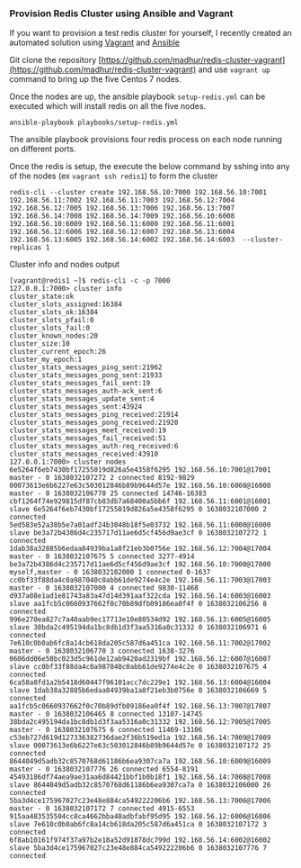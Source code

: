### Provision Redis Cluster using Ansible and Vagrant

If you want to provision a test redis cluster for yourself, I recently created an automated solution using [Vagrant](https://www.vagrantup.com/) and [Ansible](https://www.ansible.com/)

Git clone the repository [https://github.com/madhur/redis-cluster-vagrant](https://github.com/madhur/redis-cluster-vagrant) and use `vagrant up` command to bring up the five Centos 7 nodes.

Once the nodes are up, the ansible playbook `setup-redis.yml` can be executed which will install redis on all the five nodes.

```
ansible-playbook playbooks/setup-redis.yml
```

The ansible playbook provisions four redis process on each node running on different ports.

Once the redis is setup, the execute the below command by sshing into any of the nodes (ex `vagrant ssh redis1`) to form the cluster

```
redis-cli --cluster create 192.168.56.10:7000 192.168.56.10:7001 192.168.56.11:7002 192.168.56.11:7003 192.168.56.12:7004 192.168.56.12:7005 192.168.56.13:7006 192.168.56.13:7007 192.168.56.14:7008 192.168.56.14:7009 192.168.56.10:6008 192.168.56.10:6009 192.168.56.11:6000 192.168.56.11:6001 192.168.56.12:6006 192.168.56.12:6007 192.168.56.13:6004 192.168.56.13:6005 192.168.56.14:6002 192.168.56.14:6003  --cluster-replicas 1
```

Cluster info and nodes output

```
[vagrant@redis1 ~]$ redis-cli -c -p 7000
127.0.0.1:7000> cluster info
cluster_state:ok
cluster_slots_assigned:16384
cluster_slots_ok:16384
cluster_slots_pfail:0
cluster_slots_fail:0
cluster_known_nodes:20
cluster_size:10
cluster_current_epoch:26
cluster_my_epoch:1
cluster_stats_messages_ping_sent:21962
cluster_stats_messages_pong_sent:21933
cluster_stats_messages_fail_sent:19
cluster_stats_messages_auth-ack_sent:6
cluster_stats_messages_update_sent:4
cluster_stats_messages_sent:43924
cluster_stats_messages_ping_received:21914
cluster_stats_messages_pong_received:21920
cluster_stats_messages_meet_received:19
cluster_stats_messages_fail_received:51
cluster_stats_messages_auth-req_received:6
cluster_stats_messages_received:43910
127.0.0.1:7000> cluster nodes
6e5264f6eb7430bf17255019d826a5e4358f6295 192.168.56.10:7001@17001 master - 0 1638032107272 2 connected 8192-9829
00073613e6b6227e63c503012846b89b9644d57e 192.168.56.10:6008@16008 master - 0 1638032106770 25 connected 14746-16383
cbf1264f74e929815df87cb83db7a68400a5bb6f 192.168.56.11:6001@16001 slave 6e5264f6eb7430bf17255019d826a5e4358f6295 0 1638032107000 2 connected
5ed583e52a38b5e7a01adf24b3048b18f5e03732 192.168.56.11:6000@16000 slave be3a72b4386d4c235717d11ae6d5cf456d9ae3cf 0 1638032107272 1 connected
1dab38a32885b6edaa84939ba1a8f21eb3b0756e 192.168.56.12:7004@17004 master - 0 1638032107675 5 connected 3277-4914
be3a72b4386d4c235717d11ae6d5cf456d9ae3cf 192.168.56.10:7000@17000 myself,master - 0 1638032102000 1 connected 0-1637
cc0bf33f88da4c0a987040c0abb61de9274e4c2e 192.168.56.11:7003@17003 master - 0 1638032107000 4 connected 9830-11468
d937a08e1ad1e81743a83a47d14d391aaf322cda 192.168.56.14:6003@16003 slave aa1fcb5c0660937662f0c70b89dfb09186ea0f4f 0 1638032106256 8 connected
996e270ea827c7a40aab9ec17713e10e80534d92 192.168.56.13:6005@16005 slave 38bda2c495194da1bc8db1d3f3aa5316a0c31332 0 1638032106971 6 connected
7e610c0b0ab6fc8a14cb618da205c587d6a451ca 192.168.56.11:7002@17002 master - 0 1638032106770 3 connected 1638-3276
0606dd06e50bc023d5c961de12ab9420ad2319bf 192.168.56.12:6007@16007 slave cc0bf33f88da4c0a987040c0abb61de9274e4c2e 0 1638032107675 4 connected
6ca58a8fd1a2b5418d60447f96101acc7dc229e1 192.168.56.13:6004@16004 slave 1dab38a32885b6edaa84939ba1a8f21eb3b0756e 0 1638032106669 5 connected
aa1fcb5c0660937662f0c70b89dfb09186ea0f4f 192.168.56.13:7007@17007 master - 0 1638032106465 8 connected 13107-14745
38bda2c495194da1bc8db1d3f3aa5316a0c31332 192.168.56.12:7005@17005 master - 0 1638032107675 6 connected 11469-13106
c53eb727d619d127336382736dae2f36b519ed1a 192.168.56.14:7009@17009 slave 00073613e6b6227e63c503012846b89b9644d57e 0 1638032107172 25 connected
8644049d5adb32c8570768d61186b6ea9307ca7a 192.168.56.10:6009@16009 master - 0 1638032107776 26 connected 6554-8191
45493186df74aea9ae31aa6d84421bbf1b0b18f1 192.168.56.14:7008@17008 slave 8644049d5adb32c8570768d61186b6ea9307ca7a 0 1638032106000 26 connected
5ba3d4ce175967027c23e48e884ca549222206b6 192.168.56.13:7006@17006 master - 0 1638032107172 7 connected 4915-6553
915aa483535504cc8ca4662bba40adbfabf95d95 192.168.56.12:6006@16006 slave 7e610c0b0ab6fc8a14cb618da205c587d6a451ca 0 1638032107172 3 connected
6f8ab10161f974f37a97b2e18a52d91878dc799d 192.168.56.14:6002@16002 slave 5ba3d4ce175967027c23e48e884ca549222206b6 0 1638032107776 7 connected
```

